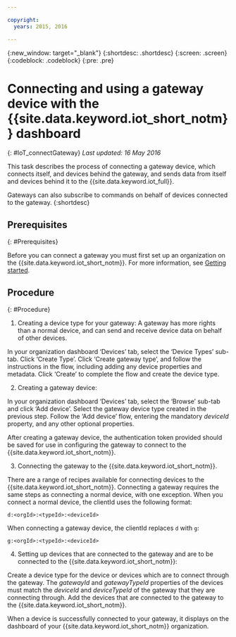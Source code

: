 ```yaml
---

copyright:
  years: 2015, 2016

---
```


{:new_window: target="_blank"}
{:shortdesc: .shortdesc}
{:screen: .screen}
{:codeblock: .codeblock}
{:pre: .pre}


# Connecting and using a gateway device with the {{site.data.keyword.iot_short_notm}} dashboard
{: #IoT_connectGateway}
*Last updated: 16 May 2016*

This task describes the process of connecting a gateway device, which connects itself, and devices behind the gateway, and sends data from itself and devices behind it to the {{site.data.keyword.iot_full}}.




Gateways can also subscribe to commands on behalf of devices connected to the gateway.
{:shortdesc}

## Prerequisites
{: #Prerequisites}

Before you can connect a gateway you must first set up an organization on the {{site.data.keyword.iot_short_notm}}. For more information, see [Getting started](../getting_started/register/index.html).


## Procedure
{: #Procedure}

1.  Creating a device type for your gateway: A gateway has more rights than a normal device, and can send and receive device data on behalf of other devices.

  In your organization dashboard ‘Devices’ tab, select the ‘Device Types’ sub-tab. Click ‘Create Type’. Click ‘Create gateway type’, and follow the instructions in the flow, including adding any device properties and metadata. Click ‘Create’ to complete the flow and create the device type.

2.  Creating a gateway device:

  In your organization dashboard ‘Devices’ tab, select the ‘Browse’ sub-tab and click ‘Add device’. Select the gateway device type created in the previous step. Follow the ‘Add device’ flow, entering the mandatory *deviceId* property, and any other optional properties.

  After creating a gateway device, the authentication token provided should be saved for use in configuring the gateway to connect to the {{site.data.keyword.iot_short_notm}}.

3.  Connecting the gateway to the {{site.data.keyword.iot_short_notm}}.

  There are a range of recipes available for connecting devices to the {{site.data.keyword.iot_short_notm}}. Connecting a gateway requires the same steps as connecting a normal device, with one exception. When you connect a normal device, the clientId uses the following format:

  `d:<orgId>:<typeId>:<deviceId>`

  When connecting a gateway device, the clientId replaces `d` with `g`:

  `g:<orgId>:<typeId>:<deviceId>`

4.  Setting up devices that are connected to the gateway and are to be connected to the {{site.data.keyword.iot_short_notm}}:

  Create a device type for the device or devices which are to connect through the gateway. The  *gatewayId* and *gatewayTypeId* properties of the devices must match the *deviceId* and *deviceTypeId* of the gateway that they are connecting through. Add the devices that are connected to the gateway to the {{site.data.keyword.iot_short_notm}}.

  When a device is successfully connected to your gateway, it displays on the dashboard of your {{site.data.keyword.iot_short_notm}} organization.
